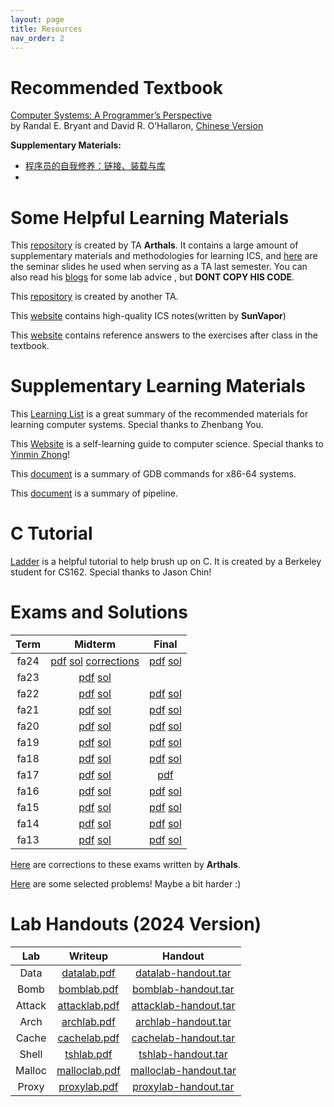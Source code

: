 ```yaml
---
layout: page
title: Resources
nav_order: 2
---
```


# Recommended Textbook

[Computer Systems: A Programmer’s Perspective](/ICS-Fall25/assets/CSAPP-第三版-英文版.pdf)  
by Randal E. Bryant and David R. O’Hallaron, [Chinese Version](/ICS-Fall25/assets/CSAPP-第三版-中文版.pdf)

**Supplementary Materials:**

- [程序员的自我修养：链接、装载与库](https://awesome-programming-books.github.io/others/%E7%A8%8B%E5%BA%8F%E5%91%98%E7%9A%84%E8%87%AA%E6%88%91%E4%BF%AE%E5%85%BB%EF%BC%9A%E9%93%BE%E6%8E%A5%E3%80%81%E8%A3%85%E8%BD%BD%E4%B8%8E%E5%BA%93.pdf)
- 
# Some Helpful Learning Materials

This [repository](https://github.com/zhuozhiyongde/Introduction-to-Computer-System-2023Fall-PKU) is created by TA **Arthals**. It contains a large amount of supplementary materials and methodologies for learning ICS, and [here](https://slide.huh.moe/) are the seminar slides he used when serving as a TA last semester. You can also read his [blogs](https://arthals.ink/) for some lab advice , but **DONT COPY HIS CODE**.

This [repository](https://github.com/vwOvOwv/2024-Fall-ICS-TA) is created by another TA.

This [website](https://www.sunvapor.site/about) contains high-quality ICS notes(written by **SunVapor**)

This [website](https://dreamanddead.github.io/CSAPP-3e-Solutions/) contains reference answers to the exercises after class in the textbook.

# Supplementary Learning Materials

This [Learning List](/ICS-Fall25/assets/Computer_Systems_Learning_Resources.pdf) is a great summary of the recommended materials for learning computer systems. Special thanks to Zhenbang You.

This [Website](https://csdiy.wiki/) is a self-learning guide to computer science. Special thanks to [Yinmin Zhong](https://yinminzhong.com/)!

This [document](/ICS-Fall25/assets/gdbnotes-x86-64.pdf) is a summary of GDB commands for x86-64 systems.

This [document](/ICS-Fall25/assets/pipeline.pdf) is a summary of pipeline.

# C Tutorial

[Ladder](https://cs162.org/ladder/) is a helpful tutorial to help brush up on C. It is created by a Berkeley student for CS162. Special thanks to Jason Chin!

# Exams and Solutions

| Term  |                                                                           Midterm                                                                            |                                                   Final                                                    |
| :---: | :----------------------------------------------------------------------------------------------------------------------------------------------------------: | :--------------------------------------------------------------------------------------------------------: |
| fa24  | [pdf](/ICS-Fall25/assets/exam/pdf/2024期中.pdf) [sol](/ICS-Fall25/assets/exam/sol/2024期中.pdf) [corrections](/ICS-Fall25/assets/exam/sol/2024期中-勘误.pdf) |      [pdf](/ICS-Fall25/assets/exam/pdf/2024期末.pdf) [sol](/ICS-Fall25/assets/exam/sol/2024期末.pdf)       |
| fa23  |                               [pdf](/ICS-Fall25/assets/exam/pdf/2023期中.pdf) [sol](/ICS-Fall25/assets/exam/sol/2023期中.pdf)                                |                                                                                                            |
| fa22  |                               [pdf](/ICS-Fall25/assets/exam/pdf/2022期中.pdf) [sol](/ICS-Fall25/assets/exam/sol/2022期中.pdf)                                |      [pdf](/ICS-Fall25/assets/exam/pdf/2022期末.pdf) [sol](/ICS-Fall25/assets/exam/sol/2022期末.pdf)       |
| fa21  |                               [pdf](/ICS-Fall25/assets/exam/pdf/2021期中.pdf) [sol](/ICS-Fall25/assets/exam/sol/2021期中.pdf)                                |      [pdf](/ICS-Fall25/assets/exam/pdf/2021期末.pdf) [sol](/ICS-Fall25/assets/exam/sol/2021期末.zip)       |
| fa20  |                               [pdf](/ICS-Fall25/assets/exam/pdf/2020期中.pdf) [sol](/ICS-Fall25/assets/exam/sol/2020期中.pdf)                                | [pdf](/ICS-Fall25/assets/exam/pdf/2020期末.pdf) [sol](/ICS-Fall25/assets/exam/sol/2019-20final_answer.pdf) |
| fa19  |                               [pdf](/ICS-Fall25/assets/exam/pdf/2019期中.pdf) [sol](/ICS-Fall25/assets/exam/sol/2019期中.pdf)                                | [pdf](/ICS-Fall25/assets/exam/pdf/2019期末.pdf) [sol](/ICS-Fall25/assets/exam/sol/2019-20final_answer.pdf) |
| fa18  |                               [pdf](/ICS-Fall25/assets/exam/pdf/2018期中.pdf) [sol](/ICS-Fall25/assets/exam/sol/2018期中.pdf)                                |      [pdf](/ICS-Fall25/assets/exam/pdf/2018期末.pdf) [sol](/ICS-Fall25/assets/exam/sol/2018期末.pdf)       |
| fa17  |                               [pdf](/ICS-Fall25/assets/exam/pdf/2017期中.pdf) [sol](/ICS-Fall25/assets/exam/sol/2017期中.pdf)                                |                              [pdf](/ICS-Fall25/assets/exam/pdf/2017期末.pdf)                               |
| fa16  |                               [pdf](/ICS-Fall25/assets/exam/pdf/2016期中.pdf) [sol](/ICS-Fall25/assets/exam/sol/2016期中.pdf)                                |      [pdf](/ICS-Fall25/assets/exam/pdf/2016期末.pdf) [sol](/ICS-Fall25/assets/exam/sol/2016期末.pdf)       |
| fa15  |                               [pdf](/ICS-Fall25/assets/exam/pdf/2015期中.pdf) [sol](/ICS-Fall25/assets/exam/sol/2015期中.pdf)                                |      [pdf](/ICS-Fall25/assets/exam/pdf/2015期末.pdf) [sol](/ICS-Fall25/assets/exam/sol/2015期末.pdf)       |
| fa14  |                               [pdf](/ICS-Fall25/assets/exam/pdf/2014期中.pdf) [sol](/ICS-Fall25/assets/exam/sol/2014期中.pdf)                                |       [pdf](/ICS-Fall25/assets/exam/pdf/14期末.pdf) [sol](/ICS-Fall25/assets/exam/sol/2014期末.pdf)        |
| fa13  |                               [pdf](/ICS-Fall25/assets/exam/pdf/2013期中.pdf) [sol](/ICS-Fall25/assets/exam/sol/2013期中.pdf)                                |       [pdf](/ICS-Fall25/assets/exam/pdf/13期末.pdf) [sol](/ICS-Fall25/assets/exam/sol/2013期末.pdf)        |

[Here](https://github.com/zhuozhiyongde/Introduction-To-Computer-System-2023Fall-PKU/blob/main/%E6%9C%9F%E6%9C%AB%E5%BE%80%E5%B9%B4%E9%A2%98%E5%8B%98%E8%AF%AF%E3%80%81%E8%AF%A6%E8%A7%A3.md) are corrections to these exams written by **Arthals**.

[Here](https://github.com/Firefly-lh/ICS-Fall25/tree/main/assets/exercise) are some selected problems! Maybe a bit harder :)

# Lab Handouts (2024 Version)

|  Lab   |                        Writeup                        |                                Handout                                |
| :----: | :---------------------------------------------------: | :-------------------------------------------------------------------: |
|  Data  |   [datalab.pdf](/ICS-Fall25/assets/lab/datalab.pdf)   |   [datalab-handout.tar](/ICS-Fall25/assets/lab/datalab-handout.tar)   |
|  Bomb  |   [bomblab.pdf](/ICS-Fall25/assets/lab/bomblab.pdf)   |   [bomblab-handout.tar](/ICS-Fall25/assets/lab/bomblab-handout.tar)   |
| Attack | [attacklab.pdf](/ICS-Fall25/assets/lab/attacklab.pdf) | [attacklab-handout.tar](/ICS-Fall25/assets/lab/attacklab-handout.tar) |
|  Arch  |   [archlab.pdf](/ICS-Fall25/assets/lab/archlab.pdf)   |   [archlab-handout.tar](/ICS-Fall25/assets/lab/archlab-handout.tar)   |
| Cache  |  [cachelab.pdf](/ICS-Fall25/assets/lab/cachelab.pdf)  |  [cachelab-handout.tar](/ICS-Fall25/assets/lab/cachelab-handout.tar)  |
| Shell  |    [tshlab.pdf](/ICS-Fall25/assets/lab/tshlab.pdf)    |    [tshlab-handout.tar](/ICS-Fall25/assets/lab/tshlab-handout.tar)    |
| Malloc | [malloclab.pdf](/ICS-Fall25/assets/lab/malloclab.pdf) | [malloclab-handout.tar](/ICS-Fall25/assets/lab/malloclab-handout.tar) |
| Proxy  |  [proxylab.pdf](/ICS-Fall25/assets/lab/proxylab.pdf)  |  [proxylab-handout.tar](/ICS-Fall25/assets/lab/proxylab-handout.tar)  |